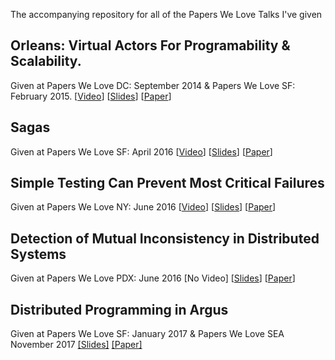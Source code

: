 The accompanying repository for all of the Papers We Love Talks I've given

## Orleans: Virtual Actors For Programability & Scalability.
Given at Papers We Love DC: September 2014 & Papers We Love SF: February 2015. [[Video](https://www.youtube.com/watch?v=gY8zKZUazvo)] [[Slides](https://speakerdeck.com/caitiem20/papers-we-love-sf-orleans-distributed-virtual-actors-for-programmability-and-scalability)] [[Paper](https://www.microsoft.com/en-us/research/wp-content/uploads/2016/02/Orleans-MSR-TR-2014-41.pdf)]

## Sagas
Given at Papers We Love SF: April 2016 [[Video](https://youtu.be/7dc4Tl5ZHRg?list=PLGRqfvsPiRSih6qb8PRAQYQV9dq9pMgNX)] [[Slides](https://speakerdeck.com/caitiem20/papers-we-love-sf-sagas)] [[Paper](https://www.cs.cornell.edu/andru/cs711/2002fa/reading/sagas.pdf)]

## Simple Testing Can Prevent Most Critical Failures
Given at Papers We Love NY: June 2016 [[Video](https://www.youtube.com/watch?v=-3tw2MYYT0Q&feature=youtu.be&t=1h6m17s)] [[Slides](https://speakerdeck.com/caitiem20/pwl-ny-simple-testing-can-prevent-most-critical-failures)] [[Paper](https://www.usenix.org/system/files/conference/osdi14/osdi14-paper-yuan.pdf)]

## Detection of Mutual Inconsistency in Distributed Systems
Given at Papers We Love PDX: June 2016 [No Video] [[Slides](https://speakerdeck.com/caitiem20/papers-we-love-pdx)] [[Paper](http://zoo.cs.yale.edu/classes/cs422/2013/bib/parker83detection.pdf)]

## Distributed Programming in Argus
Given at Papers We Love SF: January 2017 & Papers We Love SEA November 2017 [[Slides]](https://speakerdeck.com/caitiem20/argus-papers-we-love) [[Paper]](https://pdos.csail.mit.edu/6.824/papers/argus88.pdf)



